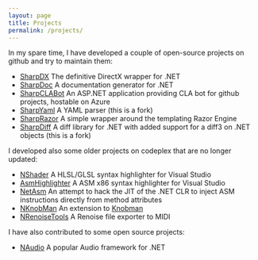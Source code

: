 ```yaml
---
layout: page
title: Projects
permalink: /projects/
---
```


In my spare time, I have developed a couple of open-source projects on github and try to maintain them:

- [SharpDX](http://sharpdx.org) The definitive DirectX wrapper for .NET
- [SharpDoc](https://github.com/xoofx/SharpDoc) A documentation generator for .NET
- [SharpCLABot](https://github.com/SharpCLABot/SharpCLABot) An ASP.NET application providing CLA bot for github projects, hostable on Azure
- [SharpYaml](https://github.com/xoofx/SharpYaml/) A YAML parser (this is a fork)
- [SharpRazor](https://github.com/xoofx/SharpRazor) A simple wrapper around the templating Razor Engine 
- [SharpDiff](https://github.com/xoofx/SharpDiff) A diff library for .NET with added support for a diff3 on .NET objects (this is a fork)

I developed also some older projects on codeplex that are no longer updated:

- [NShader](https://nshader.codeplex.com/) A HLSL/GLSL syntax highlighter for Visual Studio 
- [AsmHighlighter](https://asmhighlighter.codeplex.com/) A ASM x86 syntax highlighter for Visual Studio
- [NetAsm](https://netasm.codeplex.com/) An attempt to hack the JIT of the .NET CLR to inject ASM instructions directly from method attributes
- [NKnobMan](https://nknobman.codeplex.com/) An extension to [Knobman](http://www.g200kg.com/en/software/knobman.html)   
- [NRenoiseTools](https://nrenoisetools.codeplex.com/) A Renoise file exporter to MIDI 

I have also contributed to some open source projects:

- [NAudio](https://naudio.codeplex.com/) A popular Audio framework for .NET


